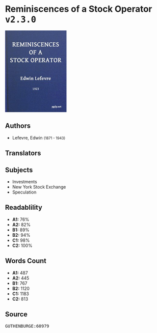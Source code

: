 # Reminiscences of a Stock Operator <kbd>v2.3.0</kbd>

![](./cover.medium.jpg "")

## Authors


 - Lefevre, Edwin <small>(1871 - 1943)</small>

## Translators



## Subjects


 - Investments
 - New York Stock Exchange
 - Speculation

## Readablility


 - **A1:** 76%
 - **A2:** 82%
 - **B1:** 89%
 - **B2:** 94%
 - **C1:** 98%
 - **C2:** 100%

## Words Count


 - **A1:** 487
 - **A2:** 445
 - **B1:** 767
 - **B2:** 1120
 - **C1:** 1183
 - **C2:** 813

## Source


<kbd>GUTHENBURGE:60979</kbd>
